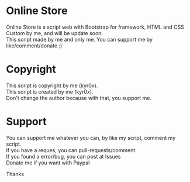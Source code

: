 # Online Store
Online Store is a script web with Bootstrap for framework, HTML and CSS Custom by me, and will be update soon.<br>
This script made by me and only me. You can support me by like/comment/donate :)<br>

# Copyright
This script is copyright by me (kyr0x).<br>
This script is created by me (kyr0x).<br>
Don't change  the author because with that, you support me.<br>

# Support
You can support me whatever you can, by like my script, comment my script.<br>
If you have a reques, you can pull-requests/comment<br>
If you found a error/bug, you can post at Issues<br>
Donate me if you want with Paypal<br>

Thanks
